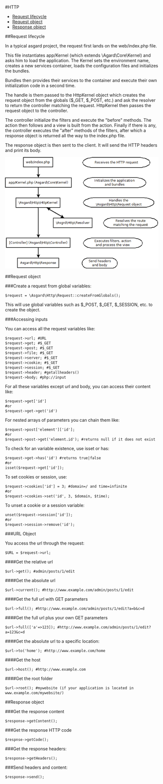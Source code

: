 #HTTP

- [Request lifecycle](#lifecycle)
- [Request object](#object)
- [Response object](#response)

<a name="lifecycle"></a>
##Request lifecycle

In a typical asgard project, the request first lands on the web/index.php file.

This file instantiates app/Kernel (which extends \Agard\Core\Kernel) and asks him to load the application. The Kernel sets the environment name, creates a new services container, loads the configuration files and initializes the bundles.

Bundles then provides their services to the container and execute their own initialization code in a second time.

The handle is them passed to the HttpKernel object which creates the request object from the globals ($_GET, $_POST, etc.) and ask the resolver to return the controller matching the request. HttpKernel then passes the request object to the controller.

The controller initialize the filters and execute the "before" methods. The action then follows and a view is built from the action. Finally if there is any, the controller executes the "after" methods of the filters, after which a response object is returned all the way to the index.php file.

The response object is then sent to the client. It will send the HTTP headers and print its body.

![Request lifecycle](img/lifecycle.png "Request lifecycle")

<a name="object"></a>
##Request object

###Create a request from global variables:

	$request = \Asgard\Http\Request::createFromGlobals();

This will use global variables such as $_POST, $_GET, $_SESSION, etc. to create the object.

###Accessing inputs

You can access all the request variables like:

	$request->url; #URL
	$request->get; #$_GET
	$request->post; #$_GET
	$request->file; #$_GET
	$request->server; #$_GET
	$request->cookie; #$_GET
	$request->session; #$_GET
	$request->header; #getallheaders()
	$request->body; #php://input

For all these variables except url and body, you can access their content like:

	$request->get['id']
	#or
	$request->get->get('id')

For nested arrays of parameters you can chain them like:

	$request->post['element']['id'];
	#or
	$request->post->get('element.id'); #returns null if it does not exist

To check for an variable existence, use isset or has:

	$request->get->has('id') #returns true|false
	#or
	isset($request->get['id']);

To set cookies or session, use:

	$request->cookies['id'] = 3; #domain=/ and time=infinite
	#or
	$request->cookies->set('id', 3, $domain, $time);

To unset a cookie or a session variable:

	unset($request->session['id']);
	#or
	$request->session->remove('id');

###URL Object

You access the url through the request:

	$URL = $request->url;

####Get the relative url

	$url->get(); #admin/posts/1/edit

####Get the absolute url

	$url->current(); #http://www.example.com/admin/posts/1/edit

####Get the full url with GET parameters

	$url->full(); #http://www.example.com/admin/posts/1/edit?a=b&c=d

####Get the full url plus your own GET parameters

	$url->full(['a'=>123]); #http://www.example.com/admin/posts/1/edit?a=123&c=d

####Get the absolute url to a specific location:

	$url->to('home'); #http://www.example.com/home

####Get the host

	$url->host(); #http://www.example.com

####Get the root folder

	$url->root(); #mywebsite (if your application is located in www.example.com/mywebsite/)

<a name="response"></a>
##Response object

###Get the response content

	$response->getContent();

###Get the response HTTP code

	$respnse->getCode();

###Get the response headers:

	$response->getHeaders();

###Send headers and content:

	$response->send();